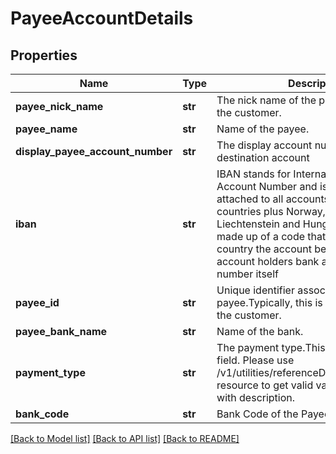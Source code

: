 # PayeeAccountDetails

## Properties
Name | Type | Description | Notes
------------ | ------------- | ------------- | -------------
**payee_nick_name** | **str** | The nick name of the payee assigned by the customer. | [optional] 
**payee_name** | **str** | Name of the payee. | [optional] 
**display_payee_account_number** | **str** | The display account number of the destination account | [optional] 
**iban** | **str** | IBAN stands for International Bank Account Number and is a number attached to all accounts in the EU countries plus Norway, Switzerland, Liechtenstein and Hungary. The IBAN is made up of a code that identifies the country the account belongs to, the account holders bank and the account number itself | [optional] 
**payee_id** | **str** | Unique identifier associated with the payee.Typically, this is not displayed to the customer. | [optional] 
**payee_bank_name** | **str** | Name of the bank. | [optional] 
**payment_type** | **str** | The payment type.This is a reference data field. Please use /v1/utilities/referenceData/{paymentType} resource to get valid value of this field with description. | [optional] 
**bank_code** | **str** | Bank Code of the Payee | [optional] 

[[Back to Model list]](../README.md#documentation-for-models) [[Back to API list]](../README.md#documentation-for-api-endpoints) [[Back to README]](../README.md)

